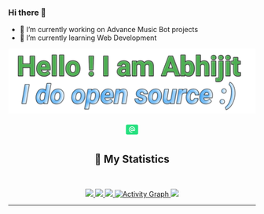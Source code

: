 
### Hi there 👋

- 🔭 I’m currently working on Advance Music Bot projects
- 🌱 I’m currently learning Web Development
<div align = "center">
<p align="center">
    <a href="https://blacky-dev.cf/">
        <img src="./banner.png" />
    </a>
<p align="centre"> 
<a href="mailto: devakabhijit@gmail.com"> <img width="30px" src="https://github.com/AkAbhijit/AkAbhijit/blob/main/icons8-email-100.png" title="Email"/> </a><br>
</p>

## 🔖 My Statistics
&nbsp;
<p align="center">
    <a href="https://github.com/AkAbhijit/">
        <img src="https://github-readme-stats.vercel.app/api?username=AkAbhijit&hide=issues,prs&count_private=true&show_owner=true&show_icons=true&bg_color=0d1117&title_color=ffffff&text_color=ffffff&icon_color=00ff99&hide_border=true/" />
    </a>
    <a href="https://github.com/AkAbhijit/">
        <img src="https://github-readme-stats.vercel.app/api/top-langs/?username=AkAbhijit&layout=compact&count_private=true&langs_count=8&card_width=445&bg_color=0d1117&title_color=ffffff&text_color=ffffff&icon_color=00ff99&hide_border=true/" />
    </a>
    <a href="https://github.com/AkAbhijit/">
        <img src="https://github-readme-streak-stats.herokuapp.com?user=AkAbhijit&hide_border=true&background=0D1117&currStreakLabel=FFFFFF&sideLabels=FFFFFF&currStreakNum=FFFFFF&dates=FFFFFF&sideNums=FFFFFF&fire=00ff99&ring=00ff99&stroke=FFFFFFFF)](https://git.io/streak-stats" />
    </a>
   <a href="https://github.com/AkAbhijit"><img alt="Activity Graph" src="https://activity-graph.herokuapp.com/graph?username=AkAbhijit&bg_color=0D1117&color=ffffff&line=00ff99&point=ffffff&area=true&hide_border=true" />
    </a>
     <a href="https://open.spotify.com/user/31hyy6vwyhhsuqfylmt6p5ef6sfu?si=zYtFByGETPCb5TkEPY9emQ">
        <img src="https://spotify-github-profile.vercel.app/api/view?uid=31hyy6vwyhhsuqfylmt6p5ef6sfu&cover_image=true&theme=novatorem&bar_color=00FF99&bar_color_cover=false"/>
    </a>
</p>


</div>


------------------------------------------  
